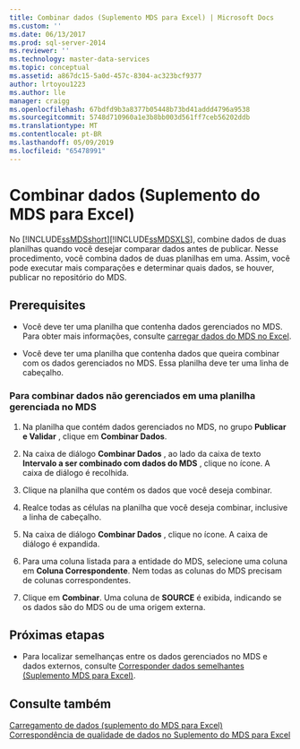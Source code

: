 ```yaml
---
title: Combinar dados (Suplemento MDS para Excel) | Microsoft Docs
ms.custom: ''
ms.date: 06/13/2017
ms.prod: sql-server-2014
ms.reviewer: ''
ms.technology: master-data-services
ms.topic: conceptual
ms.assetid: a867dc15-5a0d-457c-8304-ac323bcf9377
author: lrtoyou1223
ms.author: lle
manager: craigg
ms.openlocfilehash: 67bdfd9b3a8377b05448b73bd41addd4796a9538
ms.sourcegitcommit: 5748d710960a1e3b8bb003d561ff7ceb56202ddb
ms.translationtype: MT
ms.contentlocale: pt-BR
ms.lasthandoff: 05/09/2019
ms.locfileid: "65478991"
---
```

# <a name="combine-data-mds-add-in-for-excel"></a>Combinar dados (Suplemento do MDS para Excel)
  No [!INCLUDE[ssMDSshort](../../includes/ssmdsshort-md.md)][!INCLUDE[ssMDSXLS](../../includes/ssmdsxls-md.md)], combine dados de duas planilhas quando você desejar comparar dados antes de publicar. Nesse procedimento, você combina dados de duas planilhas em uma. Assim, você pode executar mais comparações e determinar quais dados, se houver, publicar no repositório do MDS.  
  
## <a name="prerequisites"></a>Prerequisites  
  
-   Você deve ter uma planilha que contenha dados gerenciados no MDS. Para obter mais informações, consulte [carregar dados do MDS no Excel](export-data-to-excel-from-master-data-services.md).  
  
-   Você deve ter uma planilha que contenha dados que queira combinar com os dados gerenciados no MDS. Essa planilha deve ter uma linha de cabeçalho.  
  
### <a name="to-combine-non-managed-data-into-an-mds-managed-sheet"></a>Para combinar dados não gerenciados em uma planilha gerenciada no MDS  
  
1.  Na planilha que contém dados gerenciados no MDS, no grupo **Publicar e Validar** , clique em **Combinar Dados**.  
  
2.  Na caixa de diálogo **Combinar Dados** , ao lado da caixa de texto **Intervalo a ser combinado com dados do MDS** , clique no ícone. A caixa de diálogo é recolhida.  
  
3.  Clique na planilha que contém os dados que você deseja combinar.  
  
4.  Realce todas as células na planilha que você deseja combinar, inclusive a linha de cabeçalho.  
  
5.  Na caixa de diálogo **Combinar Dados** , clique no ícone. A caixa de diálogo é expandida.  
  
6.  Para uma coluna listada para a entidade do MDS, selecione uma coluna em **Coluna Correspondente**. Nem todas as colunas do MDS precisam de colunas correspondentes.  
  
7.  Clique em **Combinar**. Uma coluna de **SOURCE** é exibida, indicando se os dados são do MDS ou de uma origem externa.  
  
## <a name="next-steps"></a>Próximas etapas  
  
-   Para localizar semelhanças entre os dados gerenciados no MDS e dados externos, consulte [Corresponder dados semelhantes &#40;Suplemento MDS para Excel&#41;](match-similar-data-mds-add-in-for-excel.md).  
  
## <a name="see-also"></a>Consulte também  
 [Carregamento de dados &#40;suplemento do MDS para Excel&#41;](overview-exporting-data-to-excel-mds-add-in-for-excel.md)   
 [Correspondência de qualidade de dados no Suplemento do MDS para Excel](data-quality-matching-in-the-mds-add-in-for-excel.md)  
  
  
